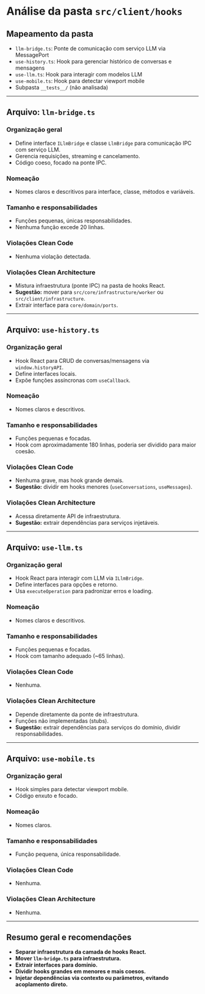 # Análise da pasta `src/client/hooks`

## Mapeamento da pasta

- `llm-bridge.ts`: Ponte de comunicação com serviço LLM via MessagePort
- `use-history.ts`: Hook para gerenciar histórico de conversas e mensagens
- `use-llm.ts`: Hook para interagir com modelos LLM
- `use-mobile.ts`: Hook para detectar viewport mobile
- Subpasta `__tests__/` (não analisada)

---

## Arquivo: `llm-bridge.ts`

### Organização geral
- Define interface `ILlmBridge` e classe `LlmBridge` para comunicação IPC com serviço LLM.
- Gerencia requisições, streaming e cancelamento.
- Código coeso, focado na ponte IPC.

### Nomeação
- Nomes claros e descritivos para interface, classe, métodos e variáveis.

### Tamanho e responsabilidades
- Funções pequenas, únicas responsabilidades.
- Nenhuma função excede 20 linhas.

### Violações Clean Code
- Nenhuma violação detectada.

### Violações Clean Architecture
- Mistura infraestrutura (ponte IPC) na pasta de hooks React.
- **Sugestão:** mover para `src/core/infrastructure/worker` ou `src/client/infrastructure`.
- Extrair interface para `core/domain/ports`.

---

## Arquivo: `use-history.ts`

### Organização geral
- Hook React para CRUD de conversas/mensagens via `window.historyAPI`.
- Define interfaces locais.
- Expõe funções assíncronas com `useCallback`.

### Nomeação
- Nomes claros e descritivos.

### Tamanho e responsabilidades
- Funções pequenas e focadas.
- Hook com aproximadamente 180 linhas, poderia ser dividido para maior coesão.

### Violações Clean Code
- Nenhuma grave, mas hook grande demais.
- **Sugestão:** dividir em hooks menores (`useConversations`, `useMessages`).

### Violações Clean Architecture
- Acessa diretamente API de infraestrutura.
- **Sugestão:** extrair dependências para serviços injetáveis.

---

## Arquivo: `use-llm.ts`

### Organização geral
- Hook React para interagir com LLM via `ILlmBridge`.
- Define interfaces para opções e retorno.
- Usa `executeOperation` para padronizar erros e loading.

### Nomeação
- Nomes claros e descritivos.

### Tamanho e responsabilidades
- Funções pequenas e focadas.
- Hook com tamanho adequado (~65 linhas).

### Violações Clean Code
- Nenhuma.

### Violações Clean Architecture
- Depende diretamente da ponte de infraestrutura.
- Funções não implementadas (stubs).
- **Sugestão:** extrair dependências para serviços do domínio, dividir responsabilidades.

---

## Arquivo: `use-mobile.ts`

### Organização geral
- Hook simples para detectar viewport mobile.
- Código enxuto e focado.

### Nomeação
- Nomes claros.

### Tamanho e responsabilidades
- Função pequena, única responsabilidade.

### Violações Clean Code
- Nenhuma.

### Violações Clean Architecture
- Nenhuma.

---

## Resumo geral e recomendações

- **Separar infraestrutura da camada de hooks React.**
- **Mover `llm-bridge.ts` para infraestrutura.**
- **Extrair interfaces para domínio.**
- **Dividir hooks grandes em menores e mais coesos.**
- **Injetar dependências via contexto ou parâmetros, evitando acoplamento direto.**